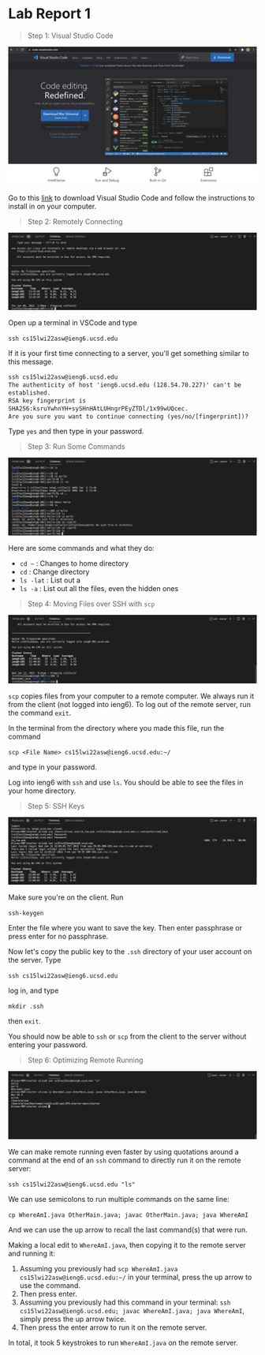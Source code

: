 # Lab Report 1

> Step 1: Visual Studio Code

![Image](downloadvscode.png)

Go to this [link](https://code.visualstudio.com/) to download Visual Studio Code and follow the instructions to install in on your computer. 

> Step 2: Remotely Connecting

![Image](remotelyconnecting.png)

Open up a terminal in VSCode and type 

`ssh cs15lwi22asw@ieng6.ucsd.edu`

If it is your first time connecting to a server, you'll get something similar to this message. 

```
ssh cs15lwi22asw@ieng6.ucsd.edu
The authenticity of host 'ieng6.ucsd.edu (128.54.70.227)' can't be established.
RSA key fingerprint is SHA256:ksruYwhnYH+sySHnHAtLUHngrPEyZTDl/1x99wUQcec.
Are you sure you want to continue connecting (yes/no/[fingerprint])? 
```

Type `yes` and then type in your password. 

> Step 3: Run Some Commands

![Image](tryingcommands1.png)

Here are some commands and what they do:
* `cd ~` : Changes to home directory
* `cd` : Change directory
* `ls -lat` : List out a
* `ls -a` : List out all the files, even the hidden ones

> Step 4: Moving Files over SSH with `scp`

![Image](movingfiles.png)

`scp` copies files from your computer to a remote computer. We always run it from the client (not logged into ieng6). To log out of the remote server, run the command `exit`. 

In the terminal from the directory where you made this file, run the command

`scp <File Name> cs15lwi22asw@ieng6.ucsd.edu:~/`

and type in your password. 

Log into ieng6 with `ssh` and use `ls`. You should be able to see the files in your home directory. 

> Step 5: SSH Keys

![Image](sshkeys.png)

Make sure you're on the client. Run 

`ssh-keygen`

Enter the file where you want to save the key. Then enter passphrase or press enter for no passphrase. 

Now let's copy the public key to the `.ssh` directory of your user account on the server. Type

`ssh cs15lwi22asw@ieng6.ucsd.edu`

log in, and type

`mkdir .ssh`

then `exit`. 

You should now be able to `ssh` or `scp` from the client to the server without entering your password. 

> Step 6: Optimizing Remote Running

![Image](optimizingrr.png)

We can make remote running even faster by using quotations around a command at the end of an `ssh` command to directly run it on the remote server:

`ssh cs15lwi22asw@ieng6.ucsd.edu "ls"`

We can use semicolons to run multiple commands on the same line: 

`cp WhereAmI.java OtherMain.java; javac OtherMain.java; java WhereAmI`

And we can use the up arrow to recall the last command(s) that were run.  

Making a local edit to `WhereAmI.java`, then copying it to the remote server and running it:

1. Assuming you previously had `scp WhereAmI.java cs15lwi22asw@ieng6.ucsd.edu:~/` in your terminal, press the up arrow to use the command. 
2. Then press enter. 
3. Assuming you previously had this command in your terminal: `ssh cs15lwi22asw@ieng6.ucsd.edu; javac WhereAmI.java; java WhereAmI`, simply press the up arrow twice.
4. Then press the enter arrow to run it on the remote server. 

In total, it took 5 keystrokes to run `WhereAmI.java` on the remote server.


